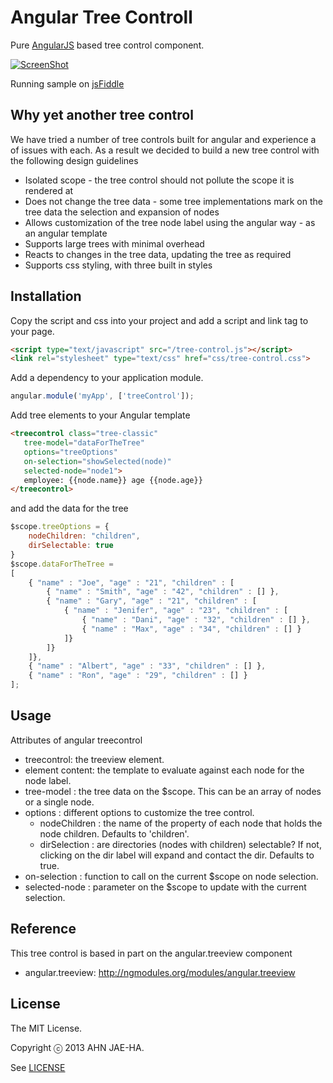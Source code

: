 Angular Tree Controll
================

Pure [AngularJS](http://www.angularjs.org) based tree control component.

[![ScreenShot](https://raw.github.com/wix/angular.treecontrol/master/images/sample.png)](http://jsfiddle.net/8ApLX/5/)

Running sample on [jsFiddle](http://jsfiddle.net/8ApLX/5/)

## Why yet another tree control

We have tried a number of tree controls built for angular and experience a of issues with each. As a result we decided
to build a new tree control with the following design guidelines

- Isolated scope - the tree control should not pollute the scope it is rendered at
- Does not change the tree data - some tree implementations mark on the tree data the selection and expansion of nodes
- Allows customization of the tree node label using the angular way - as an angular template
- Supports large trees with minimal overhead
- Reacts to changes in the tree data, updating the tree as required
- Supports css styling, with three built in styles

## Installation

Copy the script and css into your project and add a script and link tag to your page.

```html
<script type="text/javascript" src="/tree-control.js"></script>
<link rel="stylesheet" type="text/css" href="css/tree-control.css">
```

Add a dependency to your application module.

```javascript
angular.module('myApp', ['treeControl']);
```

Add tree elements to your Angular template

```html
<treecontrol class="tree-classic"
   tree-model="dataForTheTree"
   options="treeOptions"
   on-selection="showSelected(node)"
   selected-node="node1">
   employee: {{node.name}} age {{node.age}}
</treecontrol>
```

and add the data for the tree

```javascript
$scope.treeOptions = {
    nodeChildren: "children",
    dirSelectable: true
}
$scope.dataForTheTree =
[
	{ "name" : "Joe", "age" : "21", "children" : [
		{ "name" : "Smith", "age" : "42", "children" : [] },
		{ "name" : "Gary", "age" : "21", "children" : [
			{ "name" : "Jenifer", "age" : "23", "children" : [
				{ "name" : "Dani", "age" : "32", "children" : [] },
				{ "name" : "Max", "age" : "34", "children" : [] }
			]}
		]}
	]},
	{ "name" : "Albert", "age" : "33", "children" : [] },
	{ "name" : "Ron", "age" : "29", "children" : [] }
];
```


## Usage

Attributes of angular treecontrol

- treecontrol: the treeview element.
- element content: the template to evaluate against each node for the node label.
- tree-model : the tree data on the $scope. This can be an array of nodes or a single node.
- options : different options to customize the tree control.
  - nodeChildren : the name of the property of each node that holds the node children. Defaults to 'children'.
  - dirSelection : are directories (nodes with children) selectable? If not, clicking on the dir label will expand and contact the dir. Defaults to true.
- on-selection : function to call on the current $scope on node selection.
- selected-node : parameter on the $scope to update with the current selection.


## Reference

This tree control is based in part on the angular.treeview component
* angular.treeview: http://ngmodules.org/modules/angular.treeview

## License

The MIT License.

Copyright ⓒ 2013 AHN JAE-HA.

See [LICENSE](https://github.com/wix/angular.treecontrol/blob/master/LICENSE)
